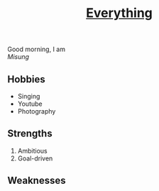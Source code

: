 <header>
  <h1><a href="https://www.w3schools.com/howto/howto_css_example_website.asp">Everything</a></h1>
</header>
<body>
  <div class="intro">
    <p>Good morning, I am <br><i>Misung</i></br></p>
  </div>
  <div class="hobbies">
  <h2>Hobbies</h2>
  <ul>
    <li>Singing</li>
    <li>Youtube</li>
    <li>Photography</li>
  </ul>
</div>
  <div class="strengths">
  <h2>Strengths</h2>
    <ol>
      <li>Ambitious</li>
      <li>Goal-driven</li>
    </ol>
</div>
  <div class="weaknesses">
  <h2>Weaknesses</h2>
</div>
  <div class="movies"></div>
  
</body>
<footer></footer>

